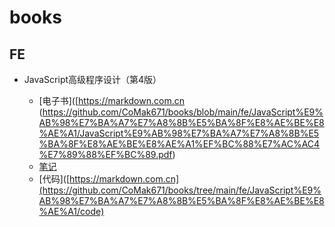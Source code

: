 # books

## FE

- JavaScript高级程序设计（第4版）

  - [电子书]([https://markdown.com.cn (https://github.com/CoMak671/books/blob/main/fe/JavaScript%E9%AB%98%E7%BA%A7%E7%A8%8B%E5%BA%8F%E8%AE%BE%E8%AE%A1/JavaScript%E9%AB%98%E7%BA%A7%E7%A8%8B%E5%BA%8F%E8%AE%BE%E8%AE%A1%EF%BC%88%E7%AC%AC4%E7%89%88%EF%BC%89.pdf)
  - [笔记](https://www.yuque.com/comak/fe/professionaljs)
  - [代码]([https://markdown.com.cn](https://github.com/CoMak671/books/tree/main/fe/JavaScript%E9%AB%98%E7%BA%A7%E7%A8%8B%E5%BA%8F%E8%AE%BE%E8%AE%A1/code)
